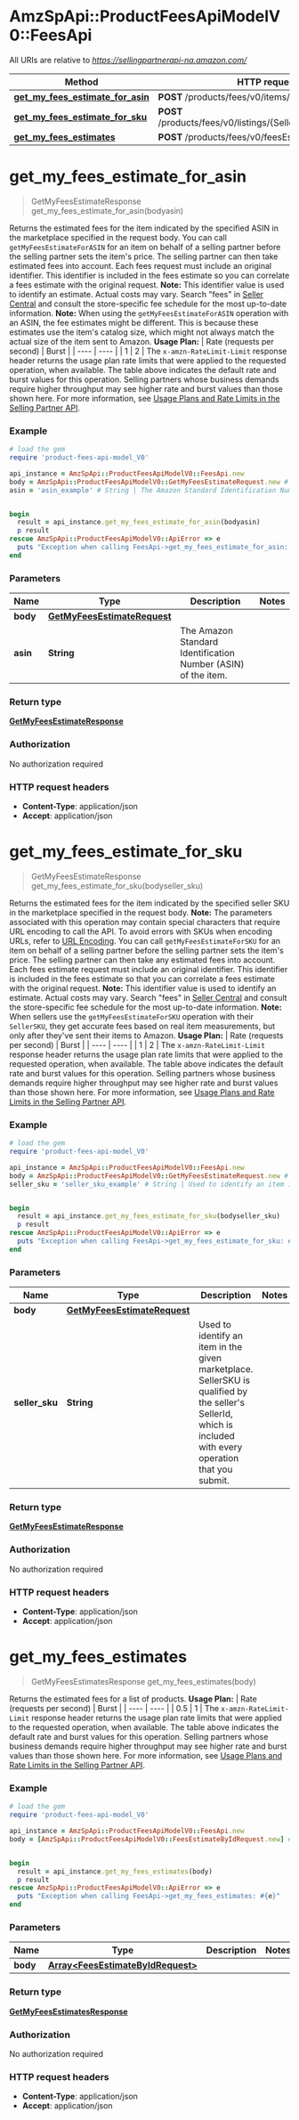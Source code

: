 # AmzSpApi::ProductFeesApiModelV0::FeesApi

All URIs are relative to *https://sellingpartnerapi-na.amazon.com/*

Method | HTTP request | Description
------------- | ------------- | -------------
[**get_my_fees_estimate_for_asin**](FeesApi.md#get_my_fees_estimate_for_asin) | **POST** /products/fees/v0/items/{Asin}/feesEstimate | 
[**get_my_fees_estimate_for_sku**](FeesApi.md#get_my_fees_estimate_for_sku) | **POST** /products/fees/v0/listings/{SellerSKU}/feesEstimate | 
[**get_my_fees_estimates**](FeesApi.md#get_my_fees_estimates) | **POST** /products/fees/v0/feesEstimate | 

# **get_my_fees_estimate_for_asin**
> GetMyFeesEstimateResponse get_my_fees_estimate_for_asin(bodyasin)



Returns the estimated fees for the item indicated by the specified ASIN in the marketplace specified in the request body.  You can call `getMyFeesEstimateForASIN` for an item on behalf of a selling partner before the selling partner sets the item's price. The selling partner can then take estimated fees into account. Each fees request must include an original identifier. This identifier is included in the fees estimate so you can correlate a fees estimate with the original request.  **Note:** This identifier value is used to identify an estimate. Actual costs may vary. Search \"fees\" in [Seller Central](https://sellercentral.amazon.com/) and consult the store-specific fee schedule for the most up-to-date information.  **Note:** When using the `getMyFeesEstimateForASIN` operation with an ASIN, the fee estimates might be different. This is because these estimates use the item's catalog size, which might not always match the actual size of the item sent to Amazon.  **Usage Plan:**  | Rate (requests per second) | Burst | | ---- | ---- | | 1 | 2 |  The `x-amzn-RateLimit-Limit` response header returns the usage plan rate limits that were applied to the requested operation, when available. The table above indicates the default rate and burst values for this operation. Selling partners whose business demands require higher throughput may see higher rate and burst values than those shown here. For more information, see [Usage Plans and Rate Limits in the Selling Partner API](doc:usage-plans-and-rate-limits-in-the-sp-api).

### Example
```ruby
# load the gem
require 'product-fees-api-model_V0'

api_instance = AmzSpApi::ProductFeesApiModelV0::FeesApi.new
body = AmzSpApi::ProductFeesApiModelV0::GetMyFeesEstimateRequest.new # GetMyFeesEstimateRequest | 
asin = 'asin_example' # String | The Amazon Standard Identification Number (ASIN) of the item.


begin
  result = api_instance.get_my_fees_estimate_for_asin(bodyasin)
  p result
rescue AmzSpApi::ProductFeesApiModelV0::ApiError => e
  puts "Exception when calling FeesApi->get_my_fees_estimate_for_asin: #{e}"
end
```

### Parameters

Name | Type | Description  | Notes
------------- | ------------- | ------------- | -------------
 **body** | [**GetMyFeesEstimateRequest**](GetMyFeesEstimateRequest.md)|  | 
 **asin** | **String**| The Amazon Standard Identification Number (ASIN) of the item. | 

### Return type

[**GetMyFeesEstimateResponse**](GetMyFeesEstimateResponse.md)

### Authorization

No authorization required

### HTTP request headers

 - **Content-Type**: application/json
 - **Accept**: application/json



# **get_my_fees_estimate_for_sku**
> GetMyFeesEstimateResponse get_my_fees_estimate_for_sku(bodyseller_sku)



Returns the estimated fees for the item indicated by the specified seller SKU in the marketplace specified in the request body.  **Note:** The parameters associated with this operation may contain special characters that require URL encoding to call the API. To avoid errors with SKUs when encoding URLs, refer to [URL Encoding](https://developer-docs.amazon.com/sp-api/docs/url-encoding).  You can call `getMyFeesEstimateForSKU` for an item on behalf of a selling partner before the selling partner sets the item's price. The selling partner can then take any estimated fees into account. Each fees estimate request must include an original identifier. This identifier is included in the fees estimate so that you can correlate a fees estimate with the original request.  **Note:** This identifier value is used to identify an estimate. Actual costs may vary. Search \"fees\" in [Seller Central](https://sellercentral.amazon.com/) and consult the store-specific fee schedule for the most up-to-date information.  **Note:** When sellers use the `getMyFeesEstimateForSKU` operation with their `SellerSKU`, they get accurate fees based on real item measurements, but only after they've sent their items to Amazon.  **Usage Plan:**  | Rate (requests per second) | Burst | | ---- | ---- | | 1 | 2 |  The `x-amzn-RateLimit-Limit` response header returns the usage plan rate limits that were applied to the requested operation, when available. The table above indicates the default rate and burst values for this operation. Selling partners whose business demands require higher throughput may see higher rate and burst values than those shown here. For more information, see [Usage Plans and Rate Limits in the Selling Partner API](doc:usage-plans-and-rate-limits-in-the-sp-api).

### Example
```ruby
# load the gem
require 'product-fees-api-model_V0'

api_instance = AmzSpApi::ProductFeesApiModelV0::FeesApi.new
body = AmzSpApi::ProductFeesApiModelV0::GetMyFeesEstimateRequest.new # GetMyFeesEstimateRequest | 
seller_sku = 'seller_sku_example' # String | Used to identify an item in the given marketplace. SellerSKU is qualified by the seller's SellerId, which is included with every operation that you submit.


begin
  result = api_instance.get_my_fees_estimate_for_sku(bodyseller_sku)
  p result
rescue AmzSpApi::ProductFeesApiModelV0::ApiError => e
  puts "Exception when calling FeesApi->get_my_fees_estimate_for_sku: #{e}"
end
```

### Parameters

Name | Type | Description  | Notes
------------- | ------------- | ------------- | -------------
 **body** | [**GetMyFeesEstimateRequest**](GetMyFeesEstimateRequest.md)|  | 
 **seller_sku** | **String**| Used to identify an item in the given marketplace. SellerSKU is qualified by the seller&#x27;s SellerId, which is included with every operation that you submit. | 

### Return type

[**GetMyFeesEstimateResponse**](GetMyFeesEstimateResponse.md)

### Authorization

No authorization required

### HTTP request headers

 - **Content-Type**: application/json
 - **Accept**: application/json



# **get_my_fees_estimates**
> GetMyFeesEstimatesResponse get_my_fees_estimates(body)



Returns the estimated fees for a list of products.  **Usage Plan:**  | Rate (requests per second) | Burst | | ---- | ---- | | 0.5 | 1 |  The `x-amzn-RateLimit-Limit` response header returns the usage plan rate limits that were applied to the requested operation, when available. The table above indicates the default rate and burst values for this operation. Selling partners whose business demands require higher throughput may see higher rate and burst values than those shown here. For more information, see [Usage Plans and Rate Limits in the Selling Partner API](doc:usage-plans-and-rate-limits-in-the-sp-api).

### Example
```ruby
# load the gem
require 'product-fees-api-model_V0'

api_instance = AmzSpApi::ProductFeesApiModelV0::FeesApi.new
body = [AmzSpApi::ProductFeesApiModelV0::FeesEstimateByIdRequest.new] # Array<FeesEstimateByIdRequest> | 


begin
  result = api_instance.get_my_fees_estimates(body)
  p result
rescue AmzSpApi::ProductFeesApiModelV0::ApiError => e
  puts "Exception when calling FeesApi->get_my_fees_estimates: #{e}"
end
```

### Parameters

Name | Type | Description  | Notes
------------- | ------------- | ------------- | -------------
 **body** | [**Array&lt;FeesEstimateByIdRequest&gt;**](FeesEstimateByIdRequest.md)|  | 

### Return type

[**GetMyFeesEstimatesResponse**](GetMyFeesEstimatesResponse.md)

### Authorization

No authorization required

### HTTP request headers

 - **Content-Type**: application/json
 - **Accept**: application/json



